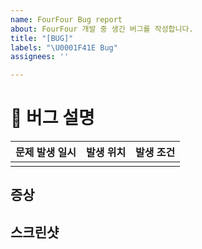 ```yaml
---
name: FourFour Bug report
about: FourFour 개발 중 생긴 버그를 작성합니다.
title: "[BUG]"
labels: "\U0001F41E Bug"
assignees: ''

---
```


# 🐞 버그 설명
| 문제 발생 일시 |  발생 위치  | 발생 조건 |
| --- | --- | --- | 
|  |  |  | 

## 증상 
<!-- 문제 증상에 대해서 설명해주세요. -->

## 스크린샷
<!-- 스크린샷을 첨부해주세요. -->
